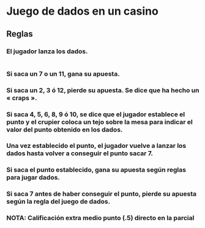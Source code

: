 # Juego de dados en un casino

## Reglas
### El jugador lanza los dados.
# 
### Si saca un 7 o un 11, gana su apuesta.
### Si saca un 2, 3 ó 12, pierde su apuesta. Se dice que ha hecho un « craps ».
### Si saca 4, 5, 6, 8, 9 ó 10, se dice que el jugador establece el punto y el crupier coloca un tejo sobre la mesa para indicar el valor del punto obtenido en los dados.
### Una vez establecido el punto, el jugador vuelve a lanzar los dados hasta volver a conseguir el punto sacar 7.

### Si saca el punto establecido, gana su apuesta según reglas para jugar dados.
### Si saca 7 antes de haber conseguir el punto, pierde su apuesta según la regla del juego de dados.
### NOTA: Calificación extra medio punto (.5) directo en la parcial
